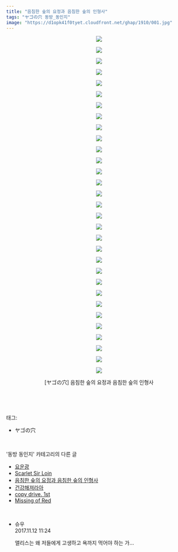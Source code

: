 ```yaml
---
title: "음침한 숲의 요정과 음침한 숲의 인형사"
tags: "ヤゴの穴 동방_동인지"
image: "https://d1opk41f0tyet.cloudfront.net/ghap/1910/001.jpg"
---
```

<div class="article">
<p style="text-align: center; clear: none; float: none;"><img src="{{ site.imgserver10 }}/ghap/1910/001.jpg"/></p>
<p style="text-align: center; clear: none; float: none;"><img src="{{ site.imgserver10 }}/ghap/1910/002.jpg"/></p>
<p style="text-align: center; clear: none; float: none;"><img src="{{ site.imgserver10 }}/ghap/1910/003.jpg"/></p>
<p style="text-align: center; clear: none; float: none;"><img src="{{ site.imgserver10 }}/ghap/1910/004.jpg"/></p>
<p style="text-align: center; clear: none; float: none;"><img src="{{ site.imgserver10 }}/ghap/1910/005.jpg"/></p>
<p style="text-align: center; clear: none; float: none;"><img src="{{ site.imgserver10 }}/ghap/1910/006.jpg"/></p>
<p style="text-align: center; clear: none; float: none;"><img src="{{ site.imgserver10 }}/ghap/1910/007.jpg"/></p>
<p style="text-align: center; clear: none; float: none;"><img src="{{ site.imgserver10 }}/ghap/1910/008.jpg"/></p>
<p style="text-align: center; clear: none; float: none;"><img src="{{ site.imgserver10 }}/ghap/1910/009.jpg"/></p>
<p style="text-align: center; clear: none; float: none;"><img src="{{ site.imgserver10 }}/ghap/1910/010.jpg"/></p>
<p style="text-align: center; clear: none; float: none;"><img src="{{ site.imgserver10 }}/ghap/1910/011.jpg"/></p>
<p style="text-align: center; clear: none; float: none;"><img src="{{ site.imgserver10 }}/ghap/1910/012.jpg"/></p>
<p style="text-align: center; clear: none; float: none;"><img src="{{ site.imgserver10 }}/ghap/1910/013.jpg"/></p>
<p style="text-align: center; clear: none; float: none;"><img src="{{ site.imgserver10 }}/ghap/1910/014.jpg"/></p>
<p style="text-align: center; clear: none; float: none;"><img src="{{ site.imgserver10 }}/ghap/1910/015.jpg"/></p>
<p style="text-align: center; clear: none; float: none;"><img src="{{ site.imgserver10 }}/ghap/1910/016.jpg"/></p>
<p style="text-align: center; clear: none; float: none;"><img src="{{ site.imgserver10 }}/ghap/1910/017.jpg"/></p>
<p style="text-align: center; clear: none; float: none;"><img src="{{ site.imgserver10 }}/ghap/1910/018.jpg"/></p>
<p style="text-align: center; clear: none; float: none;"><img src="{{ site.imgserver10 }}/ghap/1910/019.jpg"/></p>
<p style="text-align: center; clear: none; float: none;"><img src="{{ site.imgserver10 }}/ghap/1910/020.jpg"/></p>
<p style="text-align: center; clear: none; float: none;"><img src="{{ site.imgserver10 }}/ghap/1910/021.jpg"/></p>
<p style="text-align: center; clear: none; float: none;"><img src="{{ site.imgserver10 }}/ghap/1910/022.jpg"/></p>
<p style="text-align: center; clear: none; float: none;"><img src="{{ site.imgserver10 }}/ghap/1910/023.jpg"/></p>
<p style="text-align: center; clear: none; float: none;"><img src="{{ site.imgserver10 }}/ghap/1910/024.jpg"/></p>
<p style="text-align: center; clear: none; float: none;"><img src="{{ site.imgserver10 }}/ghap/1910/025.jpg"/></p>
<p style="text-align: center; clear: none; float: none;"><img src="{{ site.imgserver10 }}/ghap/1910/026.jpg"/></p>
<p style="text-align: center; clear: none; float: none;"><img src="{{ site.imgserver10 }}/ghap/1910/027.jpg"/></p>
<p style="text-align: center; clear: none; float: none;"><img src="{{ site.imgserver10 }}/ghap/1910/028.jpg"/></p>
<p style="text-align: center; clear: none; float: none;"><img src="{{ site.imgserver10 }}/ghap/1910/029.jpg"/></p>
<p style="text-align: center; clear: none; float: none;"><img src="{{ site.imgserver10 }}/ghap/1910/030.jpg"/></p>
<p style="text-align: center; clear: none; float: none;"><img src="{{ site.imgserver10 }}/ghap/1910/031.jpg"/></p>
<p style="text-align: center; clear: none; float: none;">[ヤゴの穴] 음침한 숲의 요정과 음침한 숲의 인형사</p>
<p><br/></p>
</div><br/>
<div class="tagTrail">
<p>태그: </p>
<ul>
<li>ヤゴの穴</li>
</ul>
</div><br/>
<div class="another">
<p>'동방 동인지' 카테고리의 다른 글</p>
<ul>
<li><a href="/ghap_1912">요운광</a></li>
<li><a href="/ghap_1911">Scarlet Sir Loin</a></li>
<li><a href="/ghap_1910">음침한 숲의 요정과 음침한 숲의 인형사</a></li>
<li><a href="/ghap_1909">건강해져라아</a></li>
<li><a href="/ghap_1908">copy drive. 1st</a></li>
<li><a href="/ghap_1905">Missing of Red</a></li>
</ul>
</div><br/>
<div class="cb_module cb_fluid">
<div class="cb_wrt cb_profile">
<div class="comment">
<ul>
<li class="cb_thumb_off" id="comment15127702">
<div class="cb_comment_area">
<div class="cb_info_area">
<div class="cb_section">
<span class="cb_nick_name">슈우</span>
</div>
<div class="cb_section">
<span class="cb_date">2017.11.12 11:24 </span>
</div>
</div>
<div class="cb_dsc_comment">
<p class="cb_dsc">
											앨리스는 왜 저들에게 고생하고 욕까지 먹어야 하는 가…
										</p>
</div>
</div></li>
</ul>
</div>
</div><!-- commentList close -->
</div><br/>
